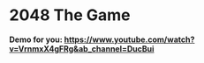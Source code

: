 # 2048 The Game    
**Demo for you: https://www.youtube.com/watch?v=VrnmxX4gFRg&ab_channel=DucBui**
